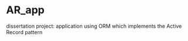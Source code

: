 AR_app
======

dissertation project: application using ORM which implements the Active Record pattern
